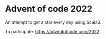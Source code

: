 # Advent of code 2022

An attempt to get a star every day using Scala3.

To participate: https://adventofcode.com/2022